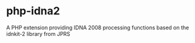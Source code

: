 # php-idna2
A PHP extension providing IDNA 2008 processing functions based on the idnkit-2 library from JPRS
